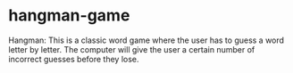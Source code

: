 # hangman-game
Hangman: This is a classic word game where the user has to guess a word letter by letter. The computer will give the user a certain number of incorrect guesses before they lose.
